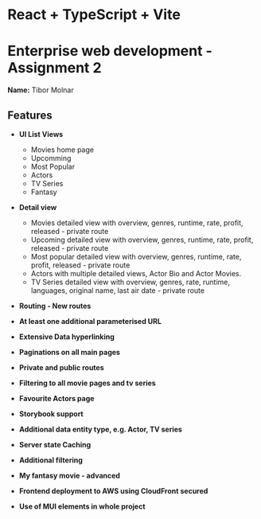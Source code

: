 # React + TypeScript + Vite

# Enterprise web development - Assignment 2

__Name:__ Tibor Molnar

## Features

+ **UI List Views**
    + Movies home page
    + Upcomming
    + Most Popular
    + Actors
    + TV Series
    + Fantasy

+ **Detail view**
    + Movies detailed view with overview, genres, runtime, rate, profit, released - private route
    + Upcoming detailed view with overview, genres, runtime, rate, profit, released - private route
    + Most popular detailed view with overview, genres, runtime, rate, profit, released - private route
    + Actors with multiple detailed views, Actor Bio and Actor Movies.
    + TV Series detailed view with overview, genres, rate, runtime, languages, original name, last air date - private route

+ **Routing - New routes**

+ **At least one additional parameterised URL**

+ **Extensive Data hyperlinking**

+ **Paginations on all main pages**

+ **Private and public routes**

+ **Filtering to all movie pages and tv series**

+ **Favourite Actors page**

+ **Storybook support**

+ **Additional data entity type, e.g. Actor, TV series**

+ **Server state Caching**

+ **Additional filtering**

+ **My fantasy movie - advanced**

+ **Frontend deployment to AWS using CloudFront secured**

+ **Use of MUI elements in whole project**